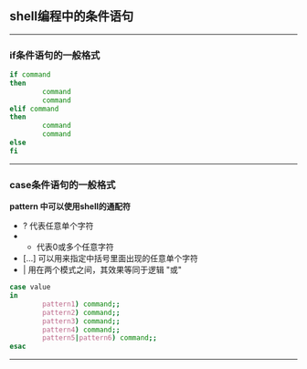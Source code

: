 ## shell编程中的条件语句
---
### if条件语句的一般格式

```sh
if command
then 
        command
        command
elif command
then 
        command
        command
else
fi

```
---

### case条件语句的一般格式
**pattern 中可以使用shell的通配符**
- ? 代表任意单个字符
- * 代表0或多个任意字符
- [...] 可以用来指定中括号里面出现的任意单个字符
- | 用在两个模式之间，其效果等同于逻辑  "或"
```sh
case value  
in
        pattern1) command;;  
        pattern2) command;;
        pattern3) command;;
        pattern4) command;;
        pattern5|pattern6) command;;
esac

```
---